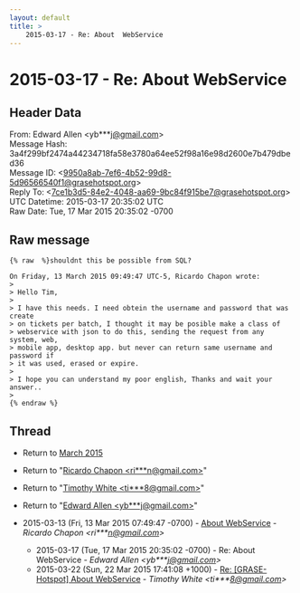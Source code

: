 ```yaml
---
layout: default
title: >
    2015-03-17 - Re: About  WebService
---
```


# 2015-03-17 - Re: About  WebService

## Header Data

From: Edward Allen \<yb***j@gmail.com\><br>
Message Hash: 3a4f299bf2474a44234718fa58e3780a64ee52f98a16e98d2600e7b479dbed36<br>
Message ID: \<9950a8ab-7ef6-4b52-99d8-5d96566540f1@grasehotspot.org\><br>
Reply To: \<7ce1b3d5-84e2-4048-aa69-9bc84f915be7@grasehotspot.org\><br>
UTC Datetime: 2015-03-17 20:35:02 UTC<br>
Raw Date: Tue, 17 Mar 2015 20:35:02 -0700<br>

## Raw message

```
{% raw  %}shouldnt this be possible from SQL?

On Friday, 13 March 2015 09:49:47 UTC-5, Ricardo Chapon wrote:
>
> Hello Tim,
>
> I have this needs. I need obtein the username and password that was create 
> on tickets per batch, I thought it may be posible make a class of 
> webservice with json to do this, sending the request from any system, web, 
> mobile app, desktop app. but never can return same username and password if 
> it was used, erased or expire.
>
> I hope you can understand my poor english, Thanks and wait your answer..
>
{% endraw %}
```

## Thread

+ Return to [March 2015](/archive/2015/03)

+ Return to "[Ricardo Chapon <ri***n<span>@</span>gmail.com>](/authors/ri___n_at_gmail_com)"
+ Return to "[Timothy White <ti***8<span>@</span>gmail.com>](/authors/ti___8_at_gmail_com)"
+ Return to "[Edward Allen <yb***j<span>@</span>gmail.com>](/authors/yb___j_at_gmail_com)"

+ 2015-03-13 (Fri, 13 Mar 2015 07:49:47 -0700) - [About  WebService](/archive/2015/03/e5b29781ef63dee28dd698ae59caeca2f270740bebb0802730caad75963d557f) - _Ricardo Chapon \<ri***n@gmail.com\>_
  + 2015-03-17 (Tue, 17 Mar 2015 20:35:02 -0700) - Re: About  WebService - _Edward Allen \<yb***j@gmail.com\>_
  + 2015-03-22 (Sun, 22 Mar 2015 17:41:08 +1000) - [Re: [GRASE-Hotspot] About WebService](/archive/2015/03/dc684e70ca49acd1c66251801ce5aeb2e220a72628ada8e28eecb0afa37d4115) - _Timothy White \<ti***8@gmail.com\>_

